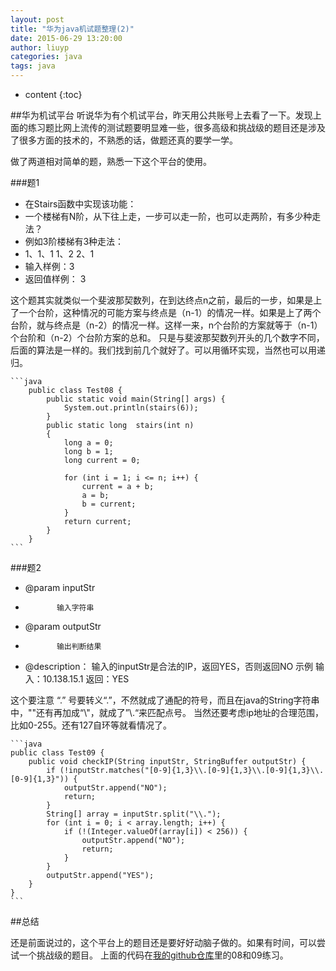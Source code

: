 ```yaml
---
layout: post
title: "华为java机试题整理(2)"
date: 2015-06-29 13:20:00
author: liuyp
categories: java
tags: java
---
```


* content
{:toc}

##华为机试平台
听说华为有个机试平台，昨天用公共账号上去看了一下。发现上面的练习题比网上流传的测试题要明显难一些，很多高级和挑战级的题目还是涉及了很多方面的技术的，不熟悉的话，做题还真的要学一学。

做了两道相对简单的题，熟悉一下这个平台的使用。

###题1

* 在Stairs函数中实现该功能：
 * 一个楼梯有N阶，从下往上走，一步可以走一阶，也可以走两阶，有多少种走法？
 * 例如3阶楼梯有3种走法：
 * 1、1、1      1、2     2、1
 * 输入样例：3
 * 返回值样例： 3





这个题其实就类似一个斐波那契数列，在到达终点n之前，最后的一步，如果是上了一个台阶，这种情况的可能方案与终点是（n-1）的情况一样。如果是上了两个台阶，就与终点是（n-2）的情况一样。这样一来，n个台阶的方案就等于（n-1）个台阶和（n-2）个台阶方案的总和。
只是与斐波那契数列开头的几个数字不同，后面的算法是一样的。我们找到前几个就好了。可以用循环实现，当然也可以用递归。

	```java
		public class Test08 {
			public static void main(String[] args) {
				System.out.println(stairs(6));
			}
			public static long  stairs(int n)
			{
				long a = 0;
				long b = 1;
				long current = 0;
				
				for (int i = 1; i <= n; i++) {
					current = a + b;
					a = b;
					b = current;
				}
				return current;
			}
		}
	```

###题2

 * @param inputStr
 *            输入字符串
 * @param outputStr
 *            输出判断结果
 * @description： 输入的inputStr是合法的IP，返回YES，否则返回NO 示例 输入：10.138.15.1 返回：YES

这个要注意 “.” 号要转义“\.”，不然就成了通配的符号，而且在java的String字符串中，"\"还有再加成“\\"，就成了”\\.“来匹配点号。
当然还要考虑ip地址的合理范围，比如0-255。还有127自环等就看情况了。

	```java
	public class Test09 {
		public void checkIP(String inputStr, StringBuffer outputStr) {		
			if (!inputStr.matches("[0-9]{1,3}\\.[0-9]{1,3}\\.[0-9]{1,3}\\.[0-9]{1,3}")) {
				outputStr.append("NO");
				return;
			}
			String[] array = inputStr.split("\\.");
			for (int i = 0; i < array.length; i++) {
				if (!(Integer.valueOf(array[i]) < 256)) {
					outputStr.append("NO");
					return;
				}
			}
			outputStr.append("YES");
		}
	}
	```

##总结

还是前面说过的，这个平台上的题目还是要好好动脑子做的。如果有时间，可以尝试一个挑战级的题目。
上面的代码在[我的github仓库](https://github.com/liuyuping459/LearningDemo/tree/master/src/com/huawei)里的08和09练习。